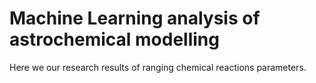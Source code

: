 # Machine Learning analysis of astrochemical modelling


Here we our research results of ranging chemical reactions parameters.

